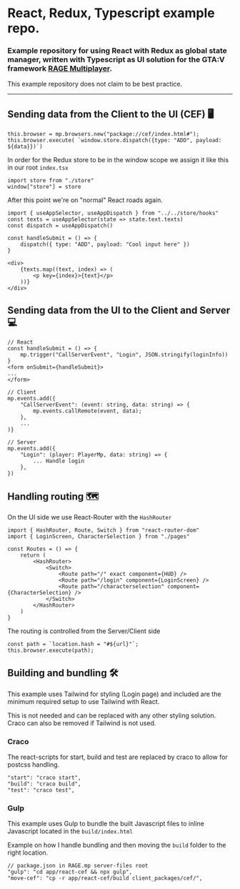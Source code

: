 # React, Redux, Typescript example repo.
### Example repository for using React with Redux as global state manager, written with Typescript as UI solution for the GTA:V framework [RAGE Multiplayer](https://rage.mp).
This example repository does not claim to be best practice.


---


## Sending data from the Client to the UI (CEF) 🖥️
```
this.browser = mp.browsers.new("package://cef/index.html#");
this.browser.execute( `window.store.dispatch({type: "ADD", payload: ${data}})`)
```
In order for the Redux store to be in the window scope we assign it like this in our root `index.tsx`
```
import store from "./store"
window["store"] = store
```

After this point we're on "normal" React roads again.

```
import { useAppSelector, useAppDispatch } from "../../store/hooks"
const texts = useAppSelector(state => state.text.texts)
const dispatch = useAppDispatch()

const handleSubmit = () => {
    dispatch({ type: "ADD", payload: "Cool input here" })
}

<div>
    {texts.map((text, index) => (
        <p key={index}>{text}</p>
    ))}
</div>
```



## Sending data from the UI to the Client and Server 💻
```
// React
const handleSubmit = () => {
    mp.trigger("CallServerEvent", "Login", JSON.stringify(loginInfo))
}
<form onSubmit={handleSubmit}>
...
</form>

// Client
mp.events.add({
    "CallServerEvent": (event: string, data: string) => {
        mp.events.callRemote(event, data);
    },
    ...
)}

// Server
mp.events.add({
    "Login": (player: PlayerMp, data: string) => {
        ... Handle login
    },
})
```

## Handling routing 🗺️

On the UI side we use React-Router with the `HashRouter`

```
import { HashRouter, Route, Switch } from "react-router-dom"
import { LoginScreen, CharacterSelection } from "./pages"

const Routes = () => {
	return (
		<HashRouter>
			<Switch>
				<Route path="/" exact component={HUD} />
				<Route path="/login" component={LoginScreen} />
				<Route path="/characterselection" component={CharacterSelection} />
			</Switch>
		</HashRouter>
	)
}
```

The routing is controlled from the Server/Client side

```
const path = `location.hash = "#${url}"`;
this.browser.execute(path);
```

## Building and bundling 🛠️
This example uses Tailwind for styling (Login page) and included are the minimum required setup to use Tailwind with React.

This is not needed and can be replaced with any other styling solution. Craco can also be removed if Tailwind is not used.

### Craco
The react-scripts for start, build and test are replaced by craco to allow for postcss handling.
```
"start": "craco start",
"build": "craco build",
"test": "craco test",
```

### Gulp
This example uses Gulp to bundle the built Javascript files to inline Javascript located in the `build/index.html`

Example on how I handle bundling and then moving the `build` folder to the right location.
```
// package.json in RAGE.mp server-files root
"gulp": "cd app/react-cef && npx gulp",
"move-cef": "cp -r app/react-cef/build client_packages/cef/",
```
